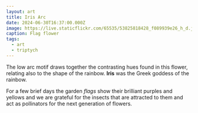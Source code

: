 ```yaml
---
layout: art
title: Iris Arc
date: 2024-06-30T16:37:00.000Z
image: https://live.staticflickr.com/65535/53825818428_f089939e26_h_d.jpg
caption: Flag flower
tags:
  - art
  - triptych
---
```

The low arc motif draws together the contrasting hues found in this flower, relating also to the shape of the rainbow.
**Iris** was the Greek goddess of the rainbow.

For a few brief days the garden *flags* show their brilliant purples and yellows and we are grateful for the insects that are attracted to them and act as pollinators for the next generation of flowers. 
